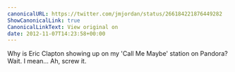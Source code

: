 ```yaml
---
canonicalURL: https://twitter.com/jmjordan/status/266184221876449282
ShowCanonicalLink: true
CanonicalLinkText: View original on
date: 2012-11-07T14:23:58+00:00
---
```

Why is Eric Clapton showing up on my 'Call Me Maybe' station on Pandora? Wait. I mean... Ah, screw it.